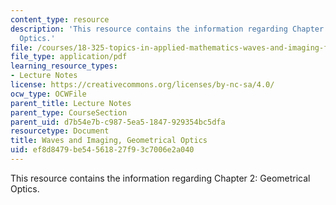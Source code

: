 ```yaml
---
content_type: resource
description: 'This resource contains the information regarding Chapter 2: Geometrical
  Optics.'
file: /courses/18-325-topics-in-applied-mathematics-waves-and-imaging-fall-2015/ef8d8479be54561827f93c7006e2a040_MIT18_325F15_Chapter2.pdf
file_type: application/pdf
learning_resource_types:
- Lecture Notes
license: https://creativecommons.org/licenses/by-nc-sa/4.0/
ocw_type: OCWFile
parent_title: Lecture Notes
parent_type: CourseSection
parent_uid: d7b54e7b-c987-5ea5-1847-929354bc5dfa
resourcetype: Document
title: Waves and Imaging, Geometrical Optics
uid: ef8d8479-be54-5618-27f9-3c7006e2a040
---
```

This resource contains the information regarding Chapter 2: Geometrical Optics.